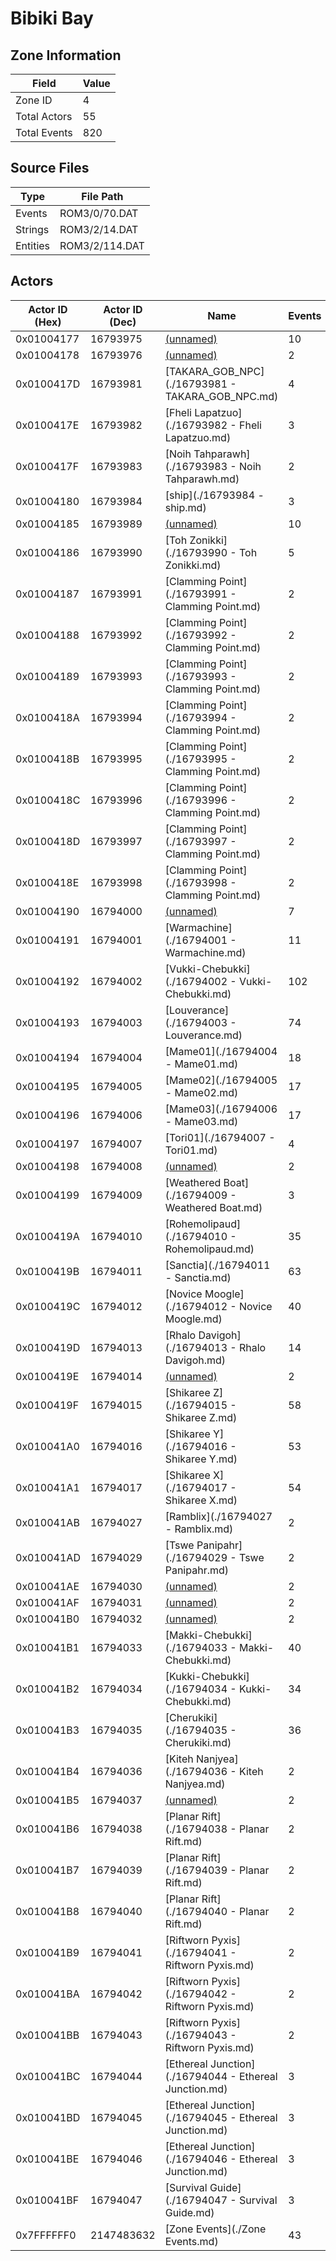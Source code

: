 # Bibiki Bay

## Zone Information

| Field        |   Value |
|--------------|---------|
| Zone ID      |       4 |
| Total Actors |      55 |
| Total Events |     820 |

## Source Files

| Type     | File Path      |
|----------|----------------|
| Events   | ROM3/0/70.DAT  |
| Strings  | ROM3/2/14.DAT  |
| Entities | ROM3/2/114.DAT |

## Actors

| Actor ID (Hex)   |   Actor ID (Dec) | Name                                                   |   Events |
|------------------|------------------|--------------------------------------------------------|----------|
| 0x01004177       |         16793975 | [(unnamed)](./16793975.md)                             |       10 |
| 0x01004178       |         16793976 | [(unnamed)](./16793976.md)                             |        2 |
| 0x0100417D       |         16793981 | [TAKARA_GOB_NPC](./16793981 - TAKARA_GOB_NPC.md)       |        4 |
| 0x0100417E       |         16793982 | [Fheli Lapatzuo](./16793982 - Fheli Lapatzuo.md)       |        3 |
| 0x0100417F       |         16793983 | [Noih Tahparawh](./16793983 - Noih Tahparawh.md)       |        2 |
| 0x01004180       |         16793984 | [ship](./16793984 - ship.md)                           |        3 |
| 0x01004185       |         16793989 | [(unnamed)](./16793989.md)                             |       10 |
| 0x01004186       |         16793990 | [Toh Zonikki](./16793990 - Toh Zonikki.md)             |        5 |
| 0x01004187       |         16793991 | [Clamming Point](./16793991 - Clamming Point.md)       |        2 |
| 0x01004188       |         16793992 | [Clamming Point](./16793992 - Clamming Point.md)       |        2 |
| 0x01004189       |         16793993 | [Clamming Point](./16793993 - Clamming Point.md)       |        2 |
| 0x0100418A       |         16793994 | [Clamming Point](./16793994 - Clamming Point.md)       |        2 |
| 0x0100418B       |         16793995 | [Clamming Point](./16793995 - Clamming Point.md)       |        2 |
| 0x0100418C       |         16793996 | [Clamming Point](./16793996 - Clamming Point.md)       |        2 |
| 0x0100418D       |         16793997 | [Clamming Point](./16793997 - Clamming Point.md)       |        2 |
| 0x0100418E       |         16793998 | [Clamming Point](./16793998 - Clamming Point.md)       |        2 |
| 0x01004190       |         16794000 | [(unnamed)](./16794000.md)                             |        7 |
| 0x01004191       |         16794001 | [Warmachine](./16794001 - Warmachine.md)               |       11 |
| 0x01004192       |         16794002 | [Vukki-Chebukki](./16794002 - Vukki-Chebukki.md)       |      102 |
| 0x01004193       |         16794003 | [Louverance](./16794003 - Louverance.md)               |       74 |
| 0x01004194       |         16794004 | [Mame01](./16794004 - Mame01.md)                       |       18 |
| 0x01004195       |         16794005 | [Mame02](./16794005 - Mame02.md)                       |       17 |
| 0x01004196       |         16794006 | [Mame03](./16794006 - Mame03.md)                       |       17 |
| 0x01004197       |         16794007 | [Tori01](./16794007 - Tori01.md)                       |        4 |
| 0x01004198       |         16794008 | [(unnamed)](./16794008.md)                             |        2 |
| 0x01004199       |         16794009 | [Weathered Boat](./16794009 - Weathered Boat.md)       |        3 |
| 0x0100419A       |         16794010 | [Rohemolipaud](./16794010 - Rohemolipaud.md)           |       35 |
| 0x0100419B       |         16794011 | [Sanctia](./16794011 - Sanctia.md)                     |       63 |
| 0x0100419C       |         16794012 | [Novice Moogle](./16794012 - Novice Moogle.md)         |       40 |
| 0x0100419D       |         16794013 | [Rhalo Davigoh](./16794013 - Rhalo Davigoh.md)         |       14 |
| 0x0100419E       |         16794014 | [(unnamed)](./16794014.md)                             |        2 |
| 0x0100419F       |         16794015 | [Shikaree Z](./16794015 - Shikaree Z.md)               |       58 |
| 0x010041A0       |         16794016 | [Shikaree Y](./16794016 - Shikaree Y.md)               |       53 |
| 0x010041A1       |         16794017 | [Shikaree X](./16794017 - Shikaree X.md)               |       54 |
| 0x010041AB       |         16794027 | [Ramblix](./16794027 - Ramblix.md)                     |        2 |
| 0x010041AD       |         16794029 | [Tswe Panipahr](./16794029 - Tswe Panipahr.md)         |        2 |
| 0x010041AE       |         16794030 | [(unnamed)](./16794030.md)                             |        2 |
| 0x010041AF       |         16794031 | [(unnamed)](./16794031.md)                             |        2 |
| 0x010041B0       |         16794032 | [(unnamed)](./16794032.md)                             |        2 |
| 0x010041B1       |         16794033 | [Makki-Chebukki](./16794033 - Makki-Chebukki.md)       |       40 |
| 0x010041B2       |         16794034 | [Kukki-Chebukki](./16794034 - Kukki-Chebukki.md)       |       34 |
| 0x010041B3       |         16794035 | [Cherukiki](./16794035 - Cherukiki.md)                 |       36 |
| 0x010041B4       |         16794036 | [Kiteh Nanjyea](./16794036 - Kiteh Nanjyea.md)         |        2 |
| 0x010041B5       |         16794037 | [(unnamed)](./16794037.md)                             |        2 |
| 0x010041B6       |         16794038 | [Planar Rift](./16794038 - Planar Rift.md)             |        2 |
| 0x010041B7       |         16794039 | [Planar Rift](./16794039 - Planar Rift.md)             |        2 |
| 0x010041B8       |         16794040 | [Planar Rift](./16794040 - Planar Rift.md)             |        2 |
| 0x010041B9       |         16794041 | [Riftworn Pyxis](./16794041 - Riftworn Pyxis.md)       |        2 |
| 0x010041BA       |         16794042 | [Riftworn Pyxis](./16794042 - Riftworn Pyxis.md)       |        2 |
| 0x010041BB       |         16794043 | [Riftworn Pyxis](./16794043 - Riftworn Pyxis.md)       |        2 |
| 0x010041BC       |         16794044 | [Ethereal Junction](./16794044 - Ethereal Junction.md) |        3 |
| 0x010041BD       |         16794045 | [Ethereal Junction](./16794045 - Ethereal Junction.md) |        3 |
| 0x010041BE       |         16794046 | [Ethereal Junction](./16794046 - Ethereal Junction.md) |        3 |
| 0x010041BF       |         16794047 | [Survival Guide](./16794047 - Survival Guide.md)       |        3 |
| 0x7FFFFFF0       |       2147483632 | [Zone Events](./Zone Events.md)                        |       43 |